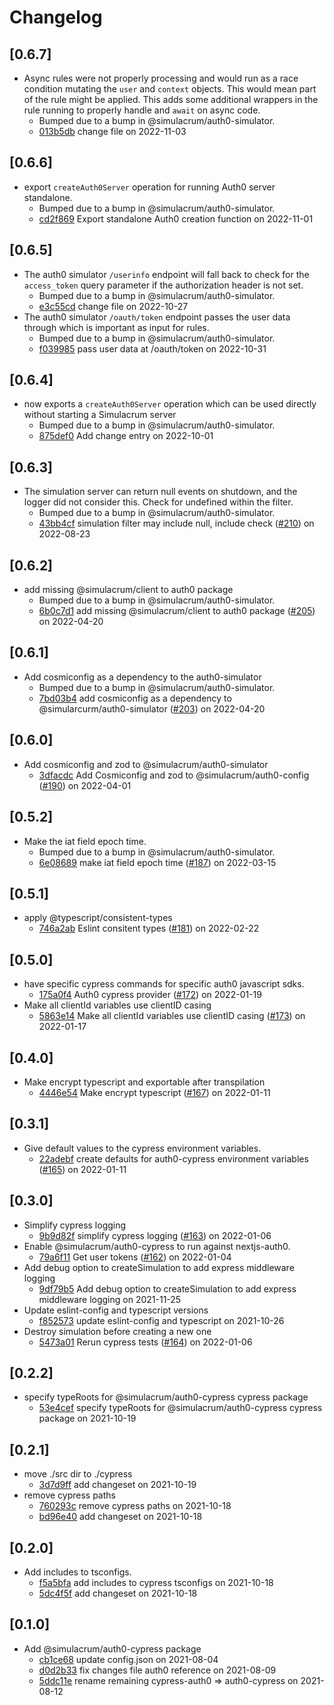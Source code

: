 # Changelog

## \[0.6.7]

- Async rules were not properly processing and would run as a race condition mutating the `user` and `context` objects. This would mean part of the rule might be applied. This adds some additional wrappers in the rule running to properly handle and `await` on async code.
  - Bumped due to a bump in @simulacrum/auth0-simulator.
  - [013b5db](https://github.com/thefrontside/simulacrum/commit/013b5dbf12d1995efe1fb6fba90b55d3fe05f523) change file on 2022-11-03

## \[0.6.6]

- export `createAuth0Server` operation for running Auth0 server standalone.
  - Bumped due to a bump in @simulacrum/auth0-simulator.
  - [cd2f869](https://github.com/thefrontside/simulacrum/commit/cd2f8695ef8f4d4088a7fd37a8383fb7cc0d8c49) Export standalone Auth0 creation function on 2022-11-01

## \[0.6.5]

- The auth0 simulator `/userinfo` endpoint will fall back to check for the `access_token` query parameter if the authorization header is not set.
  - Bumped due to a bump in @simulacrum/auth0-simulator.
  - [e3c55cd](https://github.com/thefrontside/simulacrum/commit/e3c55cdb3b0087a7e1be95d4c68674074956dfa2) change file on 2022-10-27
- The auth0 simulator `/oauth/token` endpoint passes the user data through which is important as input for rules.
  - Bumped due to a bump in @simulacrum/auth0-simulator.
  - [f039985](https://github.com/thefrontside/simulacrum/commit/f039985b8768aa0c447b9304f2a624170f5e5782) pass user data at /oauth/token on 2022-10-31

## \[0.6.4]

- now exports a `createAuth0Server` operation which can be used directly without
  starting a Simulacrum server
  - Bumped due to a bump in @simulacrum/auth0-simulator.
  - [875def0](https://github.com/thefrontside/simulacrum/commit/875def0277a9c6d6d1f5ea05d8dbffcfcc65d1a2) Add change entry on 2022-10-01

## \[0.6.3]

- The simulation server can return null events on shutdown, and the logger did not consider this. Check for undefined within the filter.
  - Bumped due to a bump in @simulacrum/auth0-simulator.
  - [43bb4cf](https://github.com/thefrontside/simulacrum/commit/43bb4cfde8884595496ecdd27f6c94ceff95765d) simulation filter may include null, include check ([#210](https://github.com/thefrontside/simulacrum/pull/210)) on 2022-08-23

## \[0.6.2]

- add missing @simulacrum/client to auth0 package
  - Bumped due to a bump in @simulacrum/auth0-simulator.
  - [6b0c7d1](https://github.com/thefrontside/simulacrum/commit/6b0c7d1cdca0f19455b5e9017216520bcae06ff2) add missing @simulacrum/client to auth0 package ([#205](https://github.com/thefrontside/simulacrum/pull/205)) on 2022-04-20

## \[0.6.1]

- Add cosmiconfig as a dependency to the auth0-simulator
  - Bumped due to a bump in @simulacrum/auth0-simulator.
  - [7bd03b4](https://github.com/thefrontside/simulacrum/commit/7bd03b4313bd34a498c06bf8823f9e1559df4d38) add cosmiconfig as a dependency to @simularcurm/auth0-simulator ([#203](https://github.com/thefrontside/simulacrum/pull/203)) on 2022-04-20

## \[0.6.0]

- Add cosmiconfig and zod to @simulacrum/auth0-simulator
  - [3dfacdc](https://github.com/thefrontside/simulacrum/commit/3dfacdcf84ca55a7f965dd297675245efb794f69) Add Cosmiconfig and zod to @simulacrum/auth0-config ([#190](https://github.com/thefrontside/simulacrum/pull/190)) on 2022-04-01

## \[0.5.2]

- Make the iat field epoch time.
  - Bumped due to a bump in @simulacrum/auth0-simulator.
  - [6e08689](https://github.com/thefrontside/simulacrum/commit/6e086899eaf085d1e12e2c8edfea56139d8b705b) make iat field epoch time ([#187](https://github.com/thefrontside/simulacrum/pull/187)) on 2022-03-15

## \[0.5.1]

- apply @typescript/consistent-types
  - [746a2ab](https://github.com/thefrontside/simulacrum/commit/746a2ab46333ff836808dd4d1bf8e98f2a20afae) Eslint consitent types ([#181](https://github.com/thefrontside/simulacrum/pull/181)) on 2022-02-22

## \[0.5.0]

- have specific cypress commands for specific auth0 javascript sdks.
  - [175a0f4](https://github.com/thefrontside/simulacrum/commit/175a0f47357f682c470c6df47ae3d3be92687f0e) Auth0 cypress provider ([#172](https://github.com/thefrontside/simulacrum/pull/172)) on 2022-01-19
- Make all clientId variables use clientID casing
  - [5863e14](https://github.com/thefrontside/simulacrum/commit/5863e14d35166cbfce7c87d1acc96e3a2137ea3d) Make all clientId variables use clientID casing ([#173](https://github.com/thefrontside/simulacrum/pull/173)) on 2022-01-17

## \[0.4.0]

- Make encrypt typescript and exportable after transpilation
  - [4446e54](https://github.com/thefrontside/simulacrum/commit/4446e54539f7f75dbaed160a99fb6c77758c67f6) Make encrypt typescript ([#167](https://github.com/thefrontside/simulacrum/pull/167)) on 2022-01-11

## \[0.3.1]

- Give default values to the cypress environment variables.
  - [22adebf](https://github.com/thefrontside/simulacrum/commit/22adebf310772f6df15474851ec8382739d15bb4) create defaults for auth0-cypress environment variables ([#165](https://github.com/thefrontside/simulacrum/pull/165)) on 2022-01-11

## \[0.3.0]

- Simplify cypress logging
  - [9b9d82f](https://github.com/thefrontside/simulacrum/commit/9b9d82f27795f745cd9d23b7d16f42ed0c204b3d) simplify cypress logging ([#163](https://github.com/thefrontside/simulacrum/pull/163)) on 2022-01-06
- Enable @simulacrum/auth0-cypress to run against nextjs-auth0.
  - [79a6f11](https://github.com/thefrontside/simulacrum/commit/79a6f11e6a5d516314182d5466f0d9657465c92e) Get user tokens ([#162](https://github.com/thefrontside/simulacrum/pull/162)) on 2022-01-04
- Add debug option to createSimulation to add express middleware logging
  - [9df79b5](https://github.com/thefrontside/simulacrum/commit/9df79b53e0891d0d3c7946abd450240d4c6cd032) Add debug option to createSimulation to add express middleware logging on 2021-11-25
- Update eslint-config and typescript versions
  - [f852573](https://github.com/thefrontside/simulacrum/commit/f852573daefaf3da2675b1233c3c2db38a2b43ba) update eslint-config and typescript on 2021-10-26
- Destroy simulation before creating a new one
  - [5473a01](https://github.com/thefrontside/simulacrum/commit/5473a01f22a3ccae8186ab8b1c7e785a1be9bdfb) Rerun cypress tests ([#164](https://github.com/thefrontside/simulacrum/pull/164)) on 2022-01-06

## \[0.2.2]

- specify typeRoots for @simulacrum/auth0-cypress cypress package
  - [53e4cef](https://github.com/thefrontside/simulacrum/commit/53e4cef4fd30cc78b53d95e148f29dee519c4aa9) specify typeRoots for @simulacrum/auth0-cypress cypress package on 2021-10-19

## \[0.2.1]

- move ./src dir to ./cypress
  - [3d7d9ff](https://github.com/thefrontside/simulacrum/commit/3d7d9ffb4154faf49aeb62932b786e74665bbbe2) add changeset on 2021-10-19
- remove cypress paths
  - [760293c](https://github.com/thefrontside/simulacrum/commit/760293c2b6a04e7475ecca93804c63a34fa95304) remove cypress paths on 2021-10-18
  - [bd96e40](https://github.com/thefrontside/simulacrum/commit/bd96e40d5717e7d86807d6a6457bbb4f0505747c) add changeset on 2021-10-18

## \[0.2.0]

- Add includes to tsconfigs.
  - [f5a5bfa](https://github.com/thefrontside/simulacrum/commit/f5a5bfac4d60280d8aaa26a0c7ff33b58104f7a3) add includes to cypress tsconfigs on 2021-10-18
  - [5dc4f5f](https://github.com/thefrontside/simulacrum/commit/5dc4f5f719c3bdc014fdedf80130fd8ace3feccf) add changeset on 2021-10-18

## \[0.1.0]

- Add @simulacrum/auth0-cypress package
  - [cb1ce68](https://github.com/thefrontside/simulacrum/commit/cb1ce68e6892532e1a4da82f736baaefe5ea2c09) update config.json on 2021-08-04
  - [d0d2b33](https://github.com/thefrontside/simulacrum/commit/d0d2b33be40aaec3c2496a2439f9b3539df3b081) fix changes file auth0 reference on 2021-08-09
  - [5ddc11e](https://github.com/thefrontside/simulacrum/commit/5ddc11e8a533241b4db3883595e0b2badcd05a9c) rename remaining cypress-auth0 => auth0-cypress on 2021-08-12
